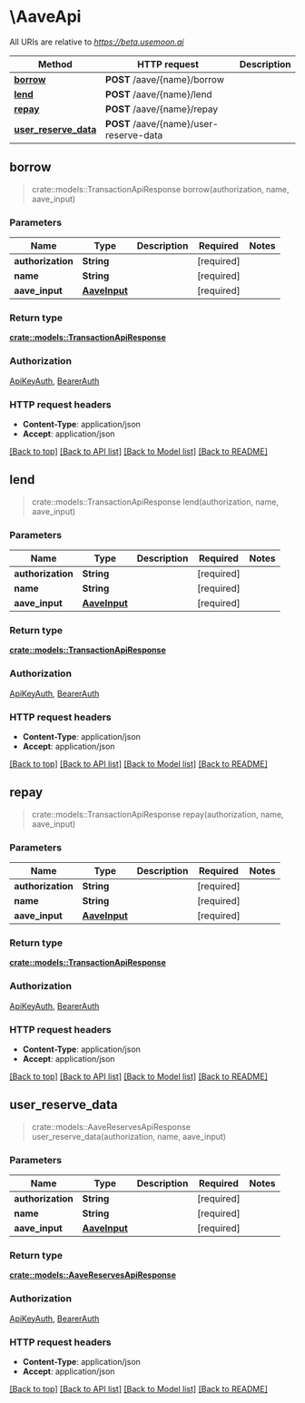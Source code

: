 # \AaveApi

All URIs are relative to *https://beta.usemoon.ai*

Method | HTTP request | Description
------------- | ------------- | -------------
[**borrow**](AaveApi.md#borrow) | **POST** /aave/{name}/borrow | 
[**lend**](AaveApi.md#lend) | **POST** /aave/{name}/lend | 
[**repay**](AaveApi.md#repay) | **POST** /aave/{name}/repay | 
[**user_reserve_data**](AaveApi.md#user_reserve_data) | **POST** /aave/{name}/user-reserve-data | 



## borrow

> crate::models::TransactionApiResponse borrow(authorization, name, aave_input)


### Parameters


Name | Type | Description  | Required | Notes
------------- | ------------- | ------------- | ------------- | -------------
**authorization** | **String** |  | [required] |
**name** | **String** |  | [required] |
**aave_input** | [**AaveInput**](AaveInput.md) |  | [required] |

### Return type

[**crate::models::TransactionApiResponse**](TransactionAPIResponse.md)

### Authorization

[ApiKeyAuth](../README.md#ApiKeyAuth), [BearerAuth](../README.md#BearerAuth)

### HTTP request headers

- **Content-Type**: application/json
- **Accept**: application/json

[[Back to top]](#) [[Back to API list]](../README.md#documentation-for-api-endpoints) [[Back to Model list]](../README.md#documentation-for-models) [[Back to README]](../README.md)


## lend

> crate::models::TransactionApiResponse lend(authorization, name, aave_input)


### Parameters


Name | Type | Description  | Required | Notes
------------- | ------------- | ------------- | ------------- | -------------
**authorization** | **String** |  | [required] |
**name** | **String** |  | [required] |
**aave_input** | [**AaveInput**](AaveInput.md) |  | [required] |

### Return type

[**crate::models::TransactionApiResponse**](TransactionAPIResponse.md)

### Authorization

[ApiKeyAuth](../README.md#ApiKeyAuth), [BearerAuth](../README.md#BearerAuth)

### HTTP request headers

- **Content-Type**: application/json
- **Accept**: application/json

[[Back to top]](#) [[Back to API list]](../README.md#documentation-for-api-endpoints) [[Back to Model list]](../README.md#documentation-for-models) [[Back to README]](../README.md)


## repay

> crate::models::TransactionApiResponse repay(authorization, name, aave_input)


### Parameters


Name | Type | Description  | Required | Notes
------------- | ------------- | ------------- | ------------- | -------------
**authorization** | **String** |  | [required] |
**name** | **String** |  | [required] |
**aave_input** | [**AaveInput**](AaveInput.md) |  | [required] |

### Return type

[**crate::models::TransactionApiResponse**](TransactionAPIResponse.md)

### Authorization

[ApiKeyAuth](../README.md#ApiKeyAuth), [BearerAuth](../README.md#BearerAuth)

### HTTP request headers

- **Content-Type**: application/json
- **Accept**: application/json

[[Back to top]](#) [[Back to API list]](../README.md#documentation-for-api-endpoints) [[Back to Model list]](../README.md#documentation-for-models) [[Back to README]](../README.md)


## user_reserve_data

> crate::models::AaveReservesApiResponse user_reserve_data(authorization, name, aave_input)


### Parameters


Name | Type | Description  | Required | Notes
------------- | ------------- | ------------- | ------------- | -------------
**authorization** | **String** |  | [required] |
**name** | **String** |  | [required] |
**aave_input** | [**AaveInput**](AaveInput.md) |  | [required] |

### Return type

[**crate::models::AaveReservesApiResponse**](AaveReservesAPIResponse.md)

### Authorization

[ApiKeyAuth](../README.md#ApiKeyAuth), [BearerAuth](../README.md#BearerAuth)

### HTTP request headers

- **Content-Type**: application/json
- **Accept**: application/json

[[Back to top]](#) [[Back to API list]](../README.md#documentation-for-api-endpoints) [[Back to Model list]](../README.md#documentation-for-models) [[Back to README]](../README.md)

